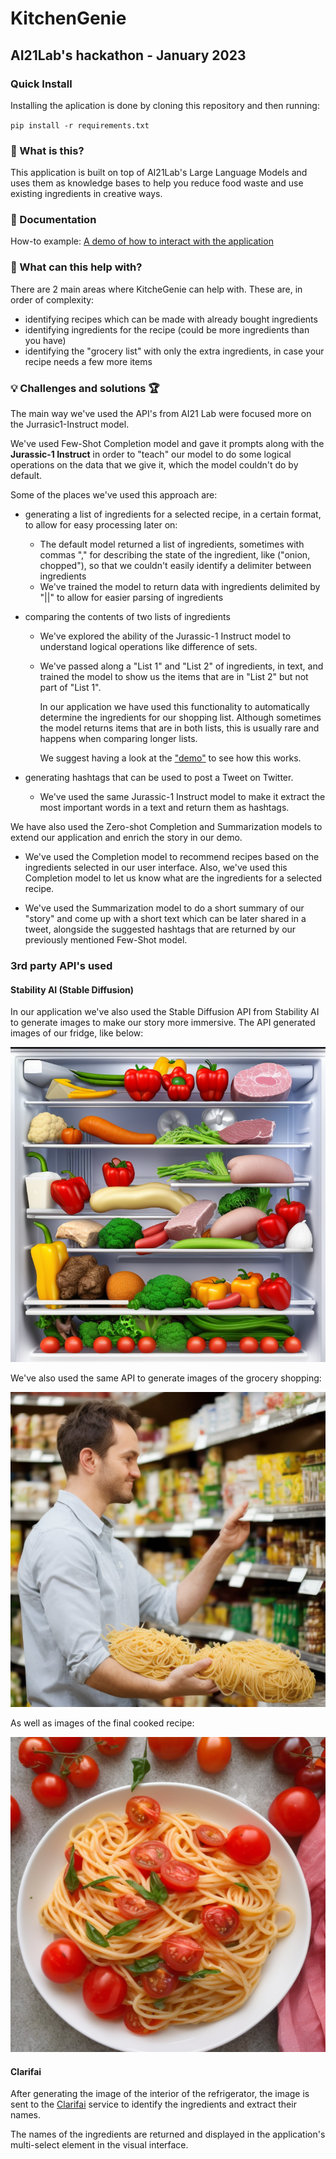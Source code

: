 # KitchenGenie

## AI21Lab's hackathon - January 2023

### Quick Install
Installing the aplication is done by cloning this repository and then running:

`pip install -r requirements.txt`

### 🤔 What is this?

This application is built on top of AI21Lab's Large Language Models and uses them as knowledge bases to help you reduce food waste and use existing ingredients in creative ways.

### 📖 Documentation

How-to example: [A demo of how to interact with the application](https://www.youtube.com/playlist?list=PLmbqa7kiU8F9fGVrEcKu9NY_RRYbwLHWv)

### 🚀 What can this help with?

There are 2 main areas where KitcheGenie can help with. These are, in order of complexity:

- identifying recipes which can be made with already bought ingredients
- identifying ingredients for the recipe (could be more ingredients than you have)
- identifying the "grocery list" with only the extra ingredients, in case your recipe needs a few more items


### 💡 Challenges and solutions 🏆

The main way we've used the API's from AI21 Lab were focused more on the Jurrasic1-Instruct model.

We've used Few-Shot Completion model and gave it prompts along with the **Jurassic-1 Instruct** in order to "teach" our model to do some logical operations on the data that we give it, which the model couldn't do by default.

Some of the places we've used this approach are:

- generating a list of ingredients for a selected recipe, in a certain format, to allow for easy processing later on:

    - The default model returned a list of ingredients, sometimes with commas "," for describing the state of the ingredient, like ("onion, chopped"), so that we couldn't easily identify a delimiter between ingredients
    - We've trained the model to return data with ingredients delimited by "||" to allow for easier parsing of ingredients

- comparing the contents of two lists of ingredients

    - We've explored the ability of the Jurassic-1 Instruct model to understand logical operations like difference of sets.
    - We've passed along a "List 1" and "List 2" of ingredients, in text, and trained the model to show us the items that are in "List 2" but not part of "List 1". 
    
        In our application we have used this functionality to automatically determine the ingredients for our shopping list. Although sometimes the model returns items that are in both lists, this is usually rare and happens when comparing longer lists.

        We suggest having a look at the ["demo"](https://www.youtube.com/playlist?list=PLmbqa7kiU8F9fGVrEcKu9NY_RRYbwLHWv) to see how this works.

- generating hashtags that can be used to post a Tweet on Twitter.

    - We've used the same Jurassic-1 Instruct model to make it extract the most important words in a text and return them as hashtags.

We have also used the Zero-shot Completion and Summarization models to extend our application and enrich the story in our demo.

- We've used the Completion model to recommend recipes based on the ingredients selected in our user interface. Also, we've used this Completion model to let us know what are the ingredients for a selected recipe.

- We've used the Summarization model to do a short summary of our "story" and come up with a short text which can be later shared in a tweet, alongside the suggested hashtags that are returned by our previously mentioned Few-Shot model.


### 3rd party API's used

#### Stability AI (Stable Diffusion)
In our application we've also used the Stable Diffusion API from Stability AI to generate images to make our story more immersive. The API generated images of our fridge, like below:

!["fridge1"](images/fridge_1.png)

We've also used the same API to generate images of the grocery shopping:

!["grocery_shopping"](response_images\17683627502023-01-20-23_17_22.527826.png)

As well as images of the final cooked recipe:

!["recipe_cooked"](response_images\17527851032023-01-20-23_18_10.501142.png)

#### Clarifai
After generating the image of the interior of the refrigerator, the image is sent to the [Clarifai](https://clarifai.com/) service to identify the ingredients and extract their names.

The names of the ingredients are returned and displayed in the application's multi-select element in the visual interface.